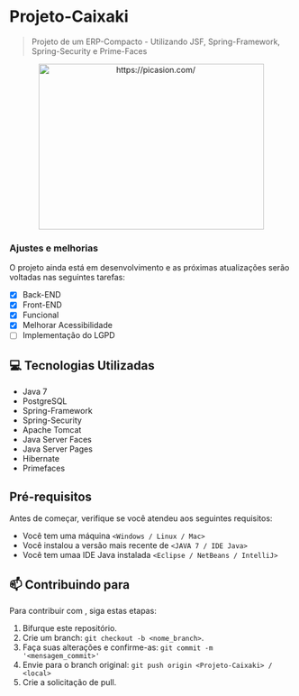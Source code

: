 # Projeto-Caixaki

> Projeto de um ERP-Compacto - Utilizando JSF, Spring-Framework, Spring-Security e Prime-Faces

<p align="center"><a><img src="https://i.picasion.com/pic91/91f3e81c238642c8f39e57e3170da67b.gif" width="400" height="294" border="0" alt="https://picasion.com/"/></a><br /><a href="https://picasion.com/"></a></p>

### Ajustes e melhorias

O projeto ainda está em desenvolvimento e as próximas atualizações serão voltadas nas seguintes tarefas:

- [x] Back-END
- [x] Front-END
- [x] Funcional
- [x] Melhorar Acessibilidade
- [ ] Implementação do LGPD

## 💻 Tecnologias Utilizadas
 - Java 7
 - PostgreSQL
 - Spring-Framework
 - Spring-Security
 - Apache Tomcat
 - Java Server Faces
 - Java Server Pages
 - Hibernate
 - Primefaces
 
 ## Pré-requisitos

Antes de começar, verifique se você atendeu aos seguintes requisitos:
* Você tem uma máquina `<Windows / Linux / Mac>`
* Você instalou a versão mais recente de `<JAVA 7 / IDE Java>`
* Você tem umaa IDE Java instalada `<Eclipse / NetBeans / IntelliJ>`

## 📫 Contribuindo para <Projeto-Caixaki>
  
Para contribuir com <Projeto-Caixaki>, siga estas etapas:

1. Bifurque este repositório.
2. Crie um branch: `git checkout -b <nome_branch>`.
3. Faça suas alterações e confirme-as: `git commit -m '<mensagem_commit>'`
4. Envie para o branch original: `git push origin <Projeto-Caixaki> / <local>`
5. Crie a solicitação de pull.

